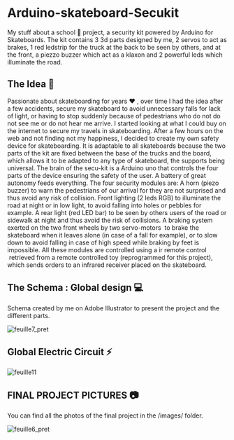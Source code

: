 # Arduino-skateboard-Secukit

My stuff about a school 🏫 project, a security kit powered by Arduino for Skateboards.
The kit contains 3 3d parts designed by me, 2 servos to act as brakes, 1 red ledstrip for the truck at the back to be seen by others, and at the front, a piezzo buzzer which act as a klaxon and 2 powerful leds which illuminate the road.

## The Idea 🚀 
Passionate about skateboarding for years ❤ , over time I had the idea
after a few accidents, secure my skateboard to avoid unnecessary falls
for lack of light, or having to stop suddenly because of pedestrians who do not
do not see me or do not hear me arrive.
I started looking at what I could buy on the internet to secure
my travels in skateboarding. After a few hours on the web and not finding
not my happiness, I decided to create my own
safety device for skateboarding.
It is adaptable to all skateboards because the two parts of the kit are fixed between
the base of the trucks and the board, which allows it to be adapted to any type of
skateboard, the supports being universal.
The brain of the secu-kit is a Arduino uno that controls the four parts of the
device ensuring the safety of the user.
A battery of great autonomy feeds everything.
The four security modules are:
A horn (piezo buzzer) to warn the pedestrians of our arrival for
they are not surprised and thus avoid any risk of collision.
Front lighting (2 leds RGB) to illuminate the road at night or in low light,
to avoid falling into holes or pebbles for example.
A rear light (red LED bar) to be seen by others
users of the road or sidewalk at night and thus avoid the risk of collisions.
A braking system exerted on the two front wheels by two servo-motors
 to brake the skateboard when it leaves alone (in case of a fall for example), or
to slow down to avoid falling in case of high speed while braking by
feet is impossible.
All these modules are controlled using a ir remote control
 retrieved from a remote controlled toy (reprogrammed for this project), which
sends orders to an infrared receiver placed on the skateboard.

## The Schema : Global design 💻

Schema created by me on Adobe Illustrator to present the project and the different parts.

![feuille7_pret](https://user-images.githubusercontent.com/10677178/35770006-23f8ad20-0914-11e8-84f2-7b3709b7ee62.png)

## Global Electric Circuit ⚡

![feuille11](https://user-images.githubusercontent.com/10677178/35777591-018cbd60-09b1-11e8-910f-59c941b77491.JPG)

## FINAL PROJECT PICTURES 📷

You can find all the photos of the final project in the /images/ folder.

![feuille6_pret](https://user-images.githubusercontent.com/10677178/35777617-7722655c-09b1-11e8-9be9-9c9d1fef11cd.png)


